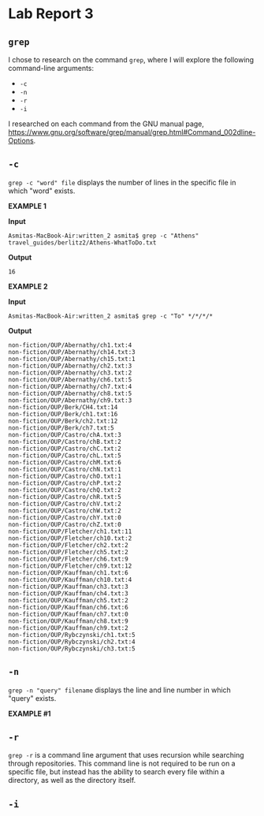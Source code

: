 # Lab Report 3

## `grep`

I chose to research on the command `grep`, where I will explore the following command-line arguments:
- `-c`
- `-n`
- `-r`
- `-i`

I researched on each command from the GNU manual page, https://www.gnu.org/software/grep/manual/grep.html#Command_002dline-Options. 

## `-c`

`grep -c "word" file` displays the number of lines in the specific file in which "word" exists.

**EXAMPLE 1**

**Input**

	Asmitas-MacBook-Air:written_2 asmita$ grep -c "Athens" travel_guides/berlitz2/Athens-WhatToDo.txt

**Output**

	16
	

**EXAMPLE 2**

**Input**

	Asmitas-MacBook-Air:written_2 asmita$ grep -c "To" */*/*/*

**Output**

	non-fiction/OUP/Abernathy/ch1.txt:4
	non-fiction/OUP/Abernathy/ch14.txt:3
	non-fiction/OUP/Abernathy/ch15.txt:1
	non-fiction/OUP/Abernathy/ch2.txt:3
	non-fiction/OUP/Abernathy/ch3.txt:2
	non-fiction/OUP/Abernathy/ch6.txt:5
	non-fiction/OUP/Abernathy/ch7.txt:4
	non-fiction/OUP/Abernathy/ch8.txt:5
	non-fiction/OUP/Abernathy/ch9.txt:3
	non-fiction/OUP/Berk/CH4.txt:14
	non-fiction/OUP/Berk/ch1.txt:16
	non-fiction/OUP/Berk/ch2.txt:12
	non-fiction/OUP/Berk/ch7.txt:5
	non-fiction/OUP/Castro/chA.txt:3
	non-fiction/OUP/Castro/chB.txt:2
	non-fiction/OUP/Castro/chC.txt:2
	non-fiction/OUP/Castro/chL.txt:5
	non-fiction/OUP/Castro/chM.txt:6
	non-fiction/OUP/Castro/chN.txt:1
	non-fiction/OUP/Castro/chO.txt:1
	non-fiction/OUP/Castro/chP.txt:2
	non-fiction/OUP/Castro/chQ.txt:2
	non-fiction/OUP/Castro/chR.txt:5
	non-fiction/OUP/Castro/chV.txt:2
	non-fiction/OUP/Castro/chW.txt:2
	non-fiction/OUP/Castro/chY.txt:0
	non-fiction/OUP/Castro/chZ.txt:0
	non-fiction/OUP/Fletcher/ch1.txt:11
	non-fiction/OUP/Fletcher/ch10.txt:2
	non-fiction/OUP/Fletcher/ch2.txt:2
	non-fiction/OUP/Fletcher/ch5.txt:2
	non-fiction/OUP/Fletcher/ch6.txt:9
	non-fiction/OUP/Fletcher/ch9.txt:12
	non-fiction/OUP/Kauffman/ch1.txt:6
	non-fiction/OUP/Kauffman/ch10.txt:4
	non-fiction/OUP/Kauffman/ch3.txt:3
	non-fiction/OUP/Kauffman/ch4.txt:3
	non-fiction/OUP/Kauffman/ch5.txt:2
	non-fiction/OUP/Kauffman/ch6.txt:6
	non-fiction/OUP/Kauffman/ch7.txt:0
	non-fiction/OUP/Kauffman/ch8.txt:9
	non-fiction/OUP/Kauffman/ch9.txt:2
	non-fiction/OUP/Rybczynski/ch1.txt:5
	non-fiction/OUP/Rybczynski/ch2.txt:4
	non-fiction/OUP/Rybczynski/ch3.txt:5
    


## `-n`
`grep -n "query" filename` displays the line and line number in which "query" exists. 

**EXAMPLE #1** 
  


## `-r`

`grep -r` is a command line argument that uses recursion while searching through repositories. This command line is not required to be run on a specific file, but instead has the ability to search every file within a directory, as well as the directory itself.  

## `-i`


